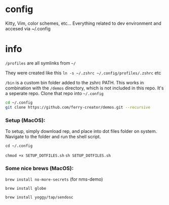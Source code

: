 # config
Kitty, Vim, color schemes, etc... Everything related to dev environment and accesed via ~/.config

# info
`/profiles` are all symlinks from `~/`

They were created like this `ln -s ~/.zshrc ~/.config/profiles/.zshrc` etc

`/bin` is a custom bin folder added to the zshrc PATH. This works in combination with the `/demos` directory, which is not included in this repo. It's a seperate repo. Clone that repo into `~/.config`

```zsh
cd ~/.config
git clone https://github.com/ferry-creator/demos.git --recursive
```

### Setup (MacOS):
To setup, simply download rep, and place into dot files folder on system.
Navigate to the folder and run the shell script.

```cd ~/.config```

```chmod +x SETUP_DOTFILES.sh```
```sh SETUP_DOTFILES.sh```

### Some nice brews (MacOS):
```brew install no-more-secrets``` (for nms-demo)

```brew install globe```

```brew install yoggy/tap/sendosc```
